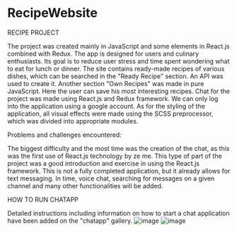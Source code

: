 # RecipeWebsite
RECIPE PROJECT

The project was created mainly in JavaScript and some elements in React.js combined with Redux. The app is designed for users and culinary enthusiasts. Its goal is to reduce user stress and time spent wondering what to eat for lunch or dinner. The site contains ready-made recipes of various dishes, which can be searched in the "Ready Recipe" section. An API was used to create it. Another section "Own Recipes" was made in pure JavaScript. Here the user can save his most interesting recipes. Chat for the project was made using React.js and Redux framework. We can only log into the application using a google account. As for the styling of the application, all visual effects were made using the SCSS preprocessor, which was divided into appropriate modules.

Problems and challenges encountered:

The biggest difficulty and the most time was the creation of the chat, as this was the first use of React.js technology by ze me. This type of part of the project was a good introduction and exercise in using the React.js framework. This is not a fully completed application, but it already allows for text messaging. In time, voice chat, searching for messages on a given channel and many other functionalities will be added.

HOW TO RUN CHATAPP 

Detailed instructions including information on how to start a chat application have been added on the "chatapp" gallery.
![image](https://user-images.githubusercontent.com/114190309/218345263-c3c65037-39d2-412c-8c71-c1049d838c34.png)
![image](https://user-images.githubusercontent.com/114190309/218345271-67730817-cdf4-47a8-8cc1-7467850eacf5.png)
